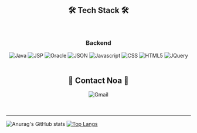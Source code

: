 
<div align="center">

  <br><br>
<h2> 🛠 Tech Stack 🛠 </h2><br>
  <h3>Backend</h3>
<img alt="Java" src ="https://img.shields.io/badge/Java-007396.svg?&style=flat&logo=Java&logoColor=white"/>
  <img alt="JSP" src ="https://img.shields.io/badge/JSP-007396.svg?&style=flat&logo=JSP&logoColor=white"/>
<img alt="Oracle" src ="https://img.shields.io/badge/Oracle-F80000.svg?&style=flat&logo=Oracle&logoColor=white"/>
<img alt="JSON" src ="https://img.shields.io/badge/JSON-000000.svg?&style=flat&logo=JSON&logoColor=white"/>

<img alt="Javascript" src ="https://img.shields.io/badge/JavaScript-F7DF1E.svg?&style=flat&logo=JavaScript&logoColor=white"/>
<img alt="CSS" src ="https://img.shields.io/badge/CSS3-1572B6.svg?&style=flat&logo=CSS3&logoColor=white"/>
<img alt="HTML5" src ="https://img.shields.io/badge/HTML5-E34F26.svg?&style=flat&logo=HTML5&logoColor=white"/>
  <img alt="JQuery" src ="https://img.shields.io/badge/JQuery-0769AD.svg?&style=flat&logo=JQuery&logoColor=white"/>
<br><br>
  <h2>🌳 Contact Noa 🌳</h2>
  <img alt="Gmail" src ="https://img.shields.io/badge/noasueden@gmail.com-EA4335.svg?&style=flat&logo=Gmail&logoColor=white"/>
  <br>
  </div>
  <br><br>
<hr>

![Anurag's GitHub stats](https://github-readme-stats.vercel.app/api?username=noasued&count_private=true&include_all_commits=true&show_icons=true) [![Top Langs](https://github-readme-stats.vercel.app/api/top-langs/?username=noasued&layout=compact)](https://github.com/anuraghazra/github-readme-stats)
